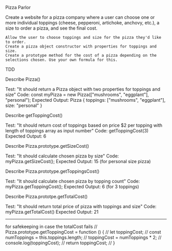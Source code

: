 Pizza Parlor

Create a website for a pizza company where a user can choose one or more individual toppings (cheese, pepperoni, artichoke, anchovy, etc.), a size to order a pizza, and see the final cost.

    Allow the user to choose toppings and size for the pizza they'd like to order.
    Create a pizza object constructor with properties for toppings and size.
    Create a prototype method for the cost of a pizza depending on the selections chosen. Use your own formula for this.

TDD

Describe Pizza()

Test: "It should return a Pizza object with two properties for toppings and size"
Code: const myPizza = new Pizza(["mushrooms", "eggplant"], "personal");
Expected Output: Pizza { toppings: ["mushrooms", "eggplant"], size: "personal" }

Describe getToppingCost()

Test: "It should return cost of toppings based on price $2 per topping with length of toppings array as input number"
Code: getToppingCost(3)
Expected Output: 6

Describe Pizza.prototype.getSizeCost()

Test: "It should calculate chosen pizza by size"
Code: myPizza.getSizeCost();
Expected Output: 15 (for personal size pizza)

Describe Pizza.prototype.getToppingsCost()

Test: "It should calculate chosen pizza by topping count"
Code: myPizza.getToppingCost(); 
Expected Output: 6 (for 3 toppings)

Describe Pizza.prototpe.getTotalCost()

Test: "It should return total price of pizza with toppings and size"
Code: myPizza.getTotalCost()
Expected Output: 21

---------
for safekeeping in case the totalCost fails
// Pizza.prototype.getToppingCost = function () {
//   let toppingCost;
//   const numToppings = this.toppings.length; 
//   toppingCost = numToppings * 2;
//   console.log(toppingCost);
//   return toppingCost;
// }


<!-- Describe PizzaRequest(Pizza, totalPrice) constructor function

Test: "It should build a blueprint for pizza order and price"
Code: PizzaRequest(myPizza, totalPrice)
Expected Output: {myPizza, 19}

Test: "It should hold pizza order by name, price, toppings and size"
Code: PizzaRequest(myPizza, size, toppings, totalPrice)
Expected Output: {myPizza, "personal", ["mushrooms", "eggplant"], 19}

Describe PizzaParlor() constructor function

Test: "It should hold set pizza orders"
Code: PizzaParlor(mushroomLover, totalPrice) -->